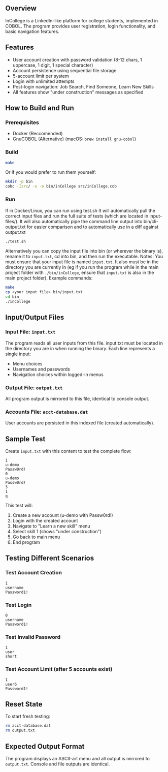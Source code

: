 ## Overview
InCollege is a LinkedIn-like platform for college students, implemented in COBOL. The program provides user registration, login functionality, and basic navigation features.

## Features
- User account creation with password validation (8-12 chars, 1 uppercase, 1 digit, 1 special character)
- Account persistence using sequential file storage
- 5-account limit per system
- Login with unlimited attempts
- Post-login navigation: Job Search, Find Someone, Learn New Skills
- All features show "under construction" messages as specified

## How to Build and Run

### Prerequisites
- Docker (Reccomended)
- GnuCOBOL (Alternative) (macOS: `brew install gnu-cobol`)

### Build
```bash
make
```

Or if you would prefer to run them yourself:
```bash
mkdir -p bin
cobc -Isrc/ -x -o bin/inCollege src/inCollege.cob
```

### Run
If in Docker/Linux, you can run using test.sh
It will automatically pull the correct input files and run the full suite of tests (which are located in input-files/). It will also automatically pipe the command line output into bin/cli-output.txt for easier comparison and to automatically use in a diff against output.txt
```bash
./test.sh
```

Alternatively you can copy the input file into bin (or wherever the binary is), rename it to `input.txt`, cd into bin, and then run the executable.
Notes: You must ensure that your input file is named `input.txt`. It also must be in the directory you are currently in (eg if you run the program while in the main project folder with `./bin/inCollege`, ensure that `input.txt` is also in the main project folder).
Example commands:
```bash
make
cp <your input file> bin/input.txt
cd bin
./inCollege
```

## Input/Output Files

### Input File: `input.txt`
The program reads all user inputs from this file. input.txt must be located in the directory you are in when running the binary. Each line represents a single input:
- Menu choices
- Usernames and passwords
- Navigation choices within logged-in menus

### Output File: `output.txt`
All program output is mirrored to this file, identical to console output.

### Accounts File: `acct-database.dat`
User accounts are persisted in this indexed file (created automatically).

## Sample Test

Create `input.txt` with this content to test the complete flow:
```
1
u-demo
Passw0rd!
0
u-demo
Passw0rd!
3
1
q
```

This test will:
1. Create a new account (u-demo with Passw0rd!)
2. Login with the created account
3. Navigate to "Learn a new skill" menu
4. Select skill 1 (shows "under construction")
5. Go back to main menu
6. End program

## Testing Different Scenarios

### Test Account Creation
```
1
username
Password1!
```

### Test Login
```
0
username
Password1!
```

### Test Invalid Password
```
1
user
short
```

### Test Account Limit (after 5 accounts exist)
```
1
user6
Password1!
```

## Reset State
To start fresh testing:
```bash
rm acct-database.dat
rm output.txt
```

## Expected Output Format
The program displays an ASCII-art menu and all output is mirrored to `output.txt`. Console and file outputs are identical.